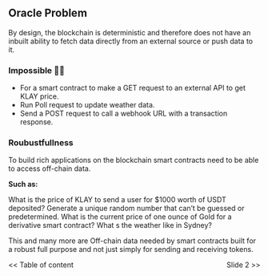 ## Oracle Problem

By design, the blockchain is deterministic and therefore does not have an inbuilt ability to fetch data directly from an external source or push data to it.

### Impossible 🙅🏻

- For a smart contract to make a GET request to an external API to get KLAY price.
- Run Poll request to update weather data.
- Send a POST request to call a webhook URL with a transaction response.

### Roubustfullness

To build rich applications on the blockchain smart contracts need to be able to access off-chain data.

**Such as:**

What is the price of KLAY to send a user for $1000 worth of USDT deposited?
Generate a unique random number that can’t be guessed or predetermined.
What is the current price of one ounce of Gold for a derivative smart contract?
What s the weather like in Sydney?

This and many more are Off-chain data needed by smart contracts built for a robust full purpose and not just simply for sending and receiving tokens.

<div style="float: left;display: block; width: 50%"><< Table of content </div>
<div style="float: right;display: block; width: 50%; text-align: right"> Slide 2 >></div>
